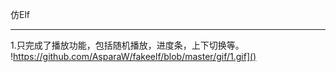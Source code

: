 仿Elf

---

1.只完成了播放功能，包括随机播放，进度条，上下切换等。
!https://github.com/AsparaW/fakeelf/blob/master/gif/1.gif]()




